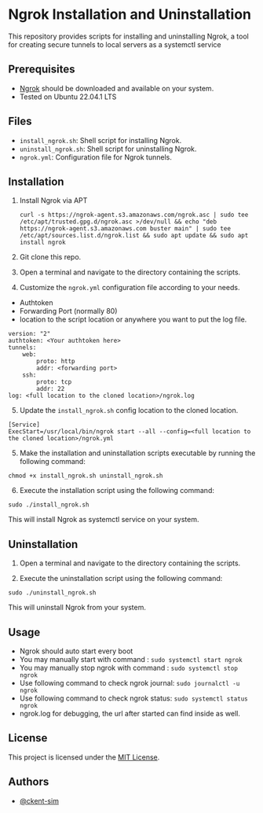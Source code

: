 # Ngrok Installation and Uninstallation

This repository provides scripts for installing and uninstalling Ngrok, a tool for creating secure tunnels to local servers as a systemctl service

## Prerequisites

- [Ngrok](https://ngrok.com) should be downloaded and available on your system.
- Tested on Ubuntu 22.04.1 LTS

## Files

- `install_ngrok.sh`: Shell script for installing Ngrok.
- `uninstall_ngrok.sh`: Shell script for uninstalling Ngrok.
- `ngrok.yml`: Configuration file for Ngrok tunnels.

## Installation

1. Install Ngrok via APT
    ```
    curl -s https://ngrok-agent.s3.amazonaws.com/ngrok.asc | sudo tee /etc/apt/trusted.gpg.d/ngrok.asc >/dev/null && echo "deb https://ngrok-agent.s3.amazonaws.com buster main" | sudo tee /etc/apt/sources.list.d/ngrok.list && sudo apt update && sudo apt install ngrok
    ```

2. Git clone this repo.

3. Open a terminal and navigate to the directory containing the scripts.

4. Customize the `ngrok.yml` configuration file according to your needs.
- Authtoken
- Forwarding Port (normally 80)
- location to the script location or anywhere you want to put the log file.
```
version: "2"
authtoken: <Your authtoken here>
tunnels:
    web:
        proto: http
        addr: <forwarding port> 
    ssh:
        proto: tcp
        addr: 22
log: <full location to the cloned location>/ngrok.log
```

5. Update the `install_ngrok.sh` config location to the cloned location.
```
[Service]
ExecStart=/usr/local/bin/ngrok start --all --config=<full location to the cloned location>/ngrok.yml
```

5. Make the installation and uninstallation scripts executable by running the following command:

```chmod +x install_ngrok.sh uninstall_ngrok.sh```


6. Execute the installation script using the following command:

```sudo ./install_ngrok.sh```

This will install Ngrok as systemctl service on your system.

## Uninstallation

1. Open a terminal and navigate to the directory containing the scripts.

2. Execute the uninstallation script using the following command:

```sudo ./uninstall_ngrok.sh```

This will uninstall Ngrok from your system.

## Usage

- Ngrok should auto start every boot
- You may manually start with command : ```sudo systemctl start ngrok```
- You may manually stop ngrok with command : ```sudo systemctl stop ngrok```
- Use following command to check ngrok journal:  ```sudo journalctl -u ngrok```
- Use following command to check ngrok status: ```sudo systemctl status ngrok```
- ngrok.log for debugging, the url after started can find inside as well.


## License

This project is licensed under the [MIT License](LICENSE).

## Authors

- [@ckent-sim](https://github.com/ckent-sim)

